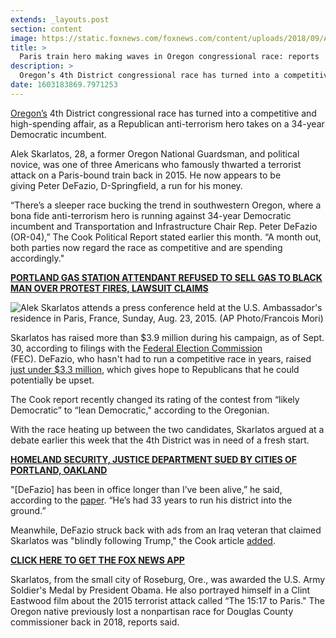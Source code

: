 ```yaml
--- 
extends: _layouts.post 
section: content 
image: https://static.foxnews.com/foxnews.com/content/uploads/2018/09/Alex-Skarlatos1.jpg 
title: > 
  Paris train hero making waves in Oregon congressional race: reports 
description: > 
  Oregon’s 4th District congressional race has turned into a competitive and high-spending affair, as a Republican anti-terrorism hero takes on a 34-year Democratic incumbent.“A month out, both parties now regard the race as competitive and are spending accordingly."DeFazio, who hasn't had to run a competitive race in years, raised just under $3.3 million, which gives hope to Republicans that he could potentially be upset.The Cook report recently changed its rating of the contest from “likely Democratic” to “lean Democratic," according to the Oregonian.The Oregon native previously lost a nonpartisan race for Douglas County commissioner back in 2018, reports said. 
date: 1603183869.7971253 
--- 
```

<div><p class="speakable"><a href="https://www.foxnews.com/category/us/us-regions/west/oregon">Oregon&#8217;s</a> 4th District congressional race has turned into a competitive and high-spending affair, as a Republican anti-terrorism hero takes on a 34-year Democratic incumbent.</p><p class="ad gam"></p><p class="ad gam"></p><p class="ad gam"></p><p class="speakable">Alek Skarlatos,&#160;28, a former Oregon National Guardsman, and political novice, was one of three Americans who famously thwarted a terrorist attack on a Paris-bound train back in 2015. He now appears to be giving&#160;Peter DeFazio, D-Springfield,&#160;a run for his money.</p><p>&#8220;There&#8217;s a sleeper race bucking the trend in southwestern Oregon, where a bona fide anti-terrorism hero is running against 34-year Democratic incumbent and Transportation and Infrastructure Chair Rep. Peter DeFazio (OR-04),&#8221; The&#160;Cook Political Report stated earlier this month. &#8220;A month out, both parties now regard the race as competitive and are spending accordingly."</p><p><strong><a href="http://www.foxnews.com/us/portland-man-sues-gas-station" target="_blank">PORTLAND GAS STATION ATTENDANT REFUSED TO SELL GAS TO BLACK MAN OVER PROTEST FIRES, LAWSUIT CLAIMS</a></strong></p><p class="ad gam"></p><img src="https://a57.foxnews.com/static.foxnews.com/foxnews.com/content/uploads/2018/09/640/320/Alex-Skarlatos1.jpg?ve=1&amp;tl=1" alt="Alek Skarlatos attends a press conference held at the U.S. Ambassador's residence in Paris, France, Sunday, Aug. 23, 2015. (AP Photo/Francois Mori)"><p>Skarlatos has raised more than $3.9 million during his campaign, as of Sept. 30, according to filings with the&#160;<a href="https://www.fec.gov/data/candidate/H0OR04107/">Federal Election Commission</a> (FEC).&#160;DeFazio, who hasn't had to run a competitive race in years, raised <a href="https://www.fec.gov/data/candidate/H6OR04047/">just under $3.3 million</a>, which gives hope to Republicans that he could potentially be upset.&#160;</p><p class="ad gam"></p><p>The Cook report recently changed its rating of the contest from&#160;&#8220;likely Democratic&#8221; to&#160;&#8220;lean Democratic," according to the Oregonian.</p><p>With the race heating up between the two candidates, Skarlatos argued at a debate earlier this week that the 4th District was in need of a fresh start.</p><p class="ad gam"></p><p><strong><a href="http://www.foxnews.com/us/homeland-security-justice-department-sued-by-cities-of-portland-oakland" target="_blank">HOMELAND SECURITY, JUSTICE DEPARTMENT SUED BY CITIES OF PORTLAND, OAKLAND</a></strong></p><p class="ad gam"></p><p>"[DeFazio] has been in office longer than I&#8217;ve been alive,&#8221; he said, according to the <a href="https://www.oregonlive.com/politics/2020/10/28-year-old-political-novice-skarlatos-closes-in-on-incumbent-defazio-in-4th-district-congressional-race.html">paper</a>. &#8220;He&#8217;s had 33 years to run his district into the ground.&#8221;</p><p class="ad gam"></p><p>Meanwhile, DeFazio struck back with ads&#160;from an Iraq veteran that claimed Skarlatos was "blindly following Trump," the Cook article <a href="http://cookpolitical.com/analysis/house/oregon-house/rating-change-defazios-or-04-moves-likely-lean-democrat">added</a>.</p><p class="ad gam"></p><p><strong><a href="https://www.foxnews.com/apps-products?pid=AppArticleLink" target="_blank">CLICK HERE TO GET THE FOX NEWS APP</a></strong></p><p>Skarlatos, from the small city of&#160;Roseburg, Ore.,&#160;was awarded the U.S. Army Soldier's Medal by President Obama. He also portrayed himself in a Clint Eastwood film about the 2015 terrorist attack called &#8220;The 15:17 to Paris."&#160;The Oregon native previously lost a nonpartisan race for Douglas County commissioner back in 2018, reports said.</p></div>